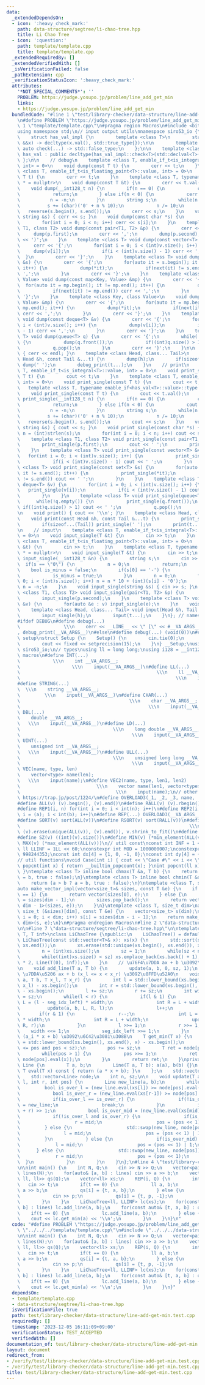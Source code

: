 ```yaml
---
data:
  _extendedDependsOn:
  - icon: ':heavy_check_mark:'
    path: data-structure/segtree/li-chao-tree.hpp
    title: Li Chao Tree
  - icon: ':question:'
    path: template/template.cpp
    title: template/template.cpp
  _extendedRequiredBy: []
  _extendedVerifiedWith: []
  _isVerificationFailed: false
  _pathExtension: cpp
  _verificationStatusIcon: ':heavy_check_mark:'
  attributes:
    '*NOT_SPECIAL_COMMENTS*': ''
    PROBLEM: https://judge.yosupo.jp/problem/line_add_get_min
    links:
    - https://judge.yosupo.jp/problem/line_add_get_min
  bundledCode: "#line 1 \"test/library-checker/data-structure/line-add-get-min.test.cpp\"\
    \n#define PROBLEM \"https://judge.yosupo.jp/problem/line_add_get_min\"\n#line\
    \ 1 \"template/template.cpp\"\n#pragma region Macros\n#include <bits/stdc++.h>\n\
    using namespace std;\n// input output utils\nnamespace siro53_io {\n    // https://maspypy.github.io/library/other/io_old.hpp\n\
    \    struct has_val_impl {\n        template <class T>\n        static auto check(T\
    \ &&x) -> decltype(x.val(), std::true_type{});\n\n        template <class T> static\
    \ auto check(...) -> std::false_type;\n    };\n\n    template <class T>\n    class\
    \ has_val : public decltype(has_val_impl::check<T>(std::declval<T>())) {\n   \
    \ };\n\n    // debug\n    template <class T, enable_if_t<is_integral<T>::value,\
    \ int> = 0>\n    void dump(const T t) {\n        cerr << t;\n    }\n    template\
    \ <class T, enable_if_t<is_floating_point<T>::value, int> = 0>\n    void dump(const\
    \ T t) {\n        cerr << t;\n    }\n    template <class T, typename enable_if<has_val<T>::value>::type\
    \ * = nullptr>\n    void dump(const T &t) {\n        cerr << t.val();\n    }\n\
    \    void dump(__int128_t n) {\n        if(n == 0) {\n            cerr << '0';\n\
    \            return;\n        } else if(n < 0) {\n            cerr << '-';\n \
    \           n = -n;\n        }\n        string s;\n        while(n > 0) {\n  \
    \          s += (char)('0' + n % 10);\n            n /= 10;\n        }\n     \
    \   reverse(s.begin(), s.end());\n        cerr << s;\n    }\n    void dump(const\
    \ string &s) { cerr << s; }\n    void dump(const char *s) {\n        int n = (int)strlen(s);\n\
    \        for(int i = 0; i < n; i++) cerr << s[i];\n    }\n    template <class\
    \ T1, class T2> void dump(const pair<T1, T2> &p) {\n        cerr << '(';\n   \
    \     dump(p.first);\n        cerr << ',';\n        dump(p.second);\n        cerr\
    \ << ')';\n    }\n    template <class T> void dump(const vector<T> &v) {\n   \
    \     cerr << '{';\n        for(int i = 0; i < (int)v.size(); i++) {\n       \
    \     dump(v[i]);\n            if(i < (int)v.size() - 1) cerr << ',';\n      \
    \  }\n        cerr << '}';\n    }\n    template <class T> void dump(const set<T>\
    \ &s) {\n        cerr << '{';\n        for(auto it = s.begin(); it != s.end();\
    \ it++) {\n            dump(*it);\n            if(next(it) != s.end()) cerr <<\
    \ ',';\n        }\n        cerr << '}';\n    }\n    template <class Key, class\
    \ Value> void dump(const map<Key, Value> &mp) {\n        cerr << '{';\n      \
    \  for(auto it = mp.begin(); it != mp.end(); it++) {\n            dump(*it);\n\
    \            if(next(it) != mp.end()) cerr << ',';\n        }\n        cerr <<\
    \ '}';\n    }\n    template <class Key, class Value>\n    void dump(const unordered_map<Key,\
    \ Value> &mp) {\n        cerr << '{';\n        for(auto it = mp.begin(); it !=\
    \ mp.end(); it++) {\n            dump(*it);\n            if(next(it) != mp.end())\
    \ cerr << ',';\n        }\n        cerr << '}';\n    }\n    template <class T>\
    \ void dump(const deque<T> &v) {\n        cerr << '{';\n        for(int i = 0;\
    \ i < (int)v.size(); i++) {\n            dump(v[i]);\n            if(i < (int)v.size()\
    \ - 1) cerr << ',';\n        }\n        cerr << '}';\n    }\n    template <class\
    \ T> void dump(queue<T> q) {\n        cerr << '{';\n        while(!q.empty())\
    \ {\n            dump(q.front());\n            if((int)q.size() > 1) cerr << ',';\n\
    \            q.pop();\n        }\n        cerr << '}';\n    }\n\n    void debug_print()\
    \ { cerr << endl; }\n    template <class Head, class... Tail>\n    void debug_print(const\
    \ Head &h, const Tail &...t) {\n        dump(h);\n        if(sizeof...(Tail))\
    \ dump(' ');\n        debug_print(t...);\n    }\n    // print\n    template <class\
    \ T, enable_if_t<is_integral<T>::value, int> = 0>\n    void print_single(const\
    \ T t) {\n        cout << t;\n    }\n    template <class T, enable_if_t<is_floating_point<T>::value,\
    \ int> = 0>\n    void print_single(const T t) {\n        cout << t;\n    }\n \
    \   template <class T, typename enable_if<has_val<T>::value>::type * = nullptr>\n\
    \    void print_single(const T t) {\n        cout << t.val();\n    }\n    void\
    \ print_single(__int128_t n) {\n        if(n == 0) {\n            cout << '0';\n\
    \            return;\n        } else if(n < 0) {\n            cout << '-';\n \
    \           n = -n;\n        }\n        string s;\n        while(n > 0) {\n  \
    \          s += (char)('0' + n % 10);\n            n /= 10;\n        }\n     \
    \   reverse(s.begin(), s.end());\n        cout << s;\n    }\n    void print_single(const\
    \ string &s) { cout << s; }\n    void print_single(const char *s) {\n        int\
    \ n = (int)strlen(s);\n        for(int i = 0; i < n; i++) cout << s[i];\n    }\n\
    \    template <class T1, class T2> void print_single(const pair<T1, T2> &p) {\n\
    \        print_single(p.first);\n        cout << ' ';\n        print_single(p.second);\n\
    \    }\n    template <class T> void print_single(const vector<T> &v) {\n     \
    \   for(int i = 0; i < (int)v.size(); i++) {\n            print_single(v[i]);\n\
    \            if(i < (int)v.size() - 1) cout << ' ';\n        }\n    }\n    template\
    \ <class T> void print_single(const set<T> &s) {\n        for(auto it = s.begin();\
    \ it != s.end(); it++) {\n            print_single(*it);\n            if(next(it)\
    \ != s.end()) cout << ' ';\n        }\n    }\n    template <class T> void print_single(const\
    \ deque<T> &v) {\n        for(int i = 0; i < (int)v.size(); i++) {\n         \
    \   print_single(v[i]);\n            if(i < (int)v.size() - 1) cout << ' ';\n\
    \        }\n    }\n    template <class T> void print_single(queue<T> q) {\n  \
    \      while(!q.empty()) {\n            print_single(q.front());\n           \
    \ if((int)q.size() > 1) cout << ' ';\n            q.pop();\n        }\n    }\n\
    \n    void print() { cout << '\\n'; }\n    template <class Head, class... Tail>\n\
    \    void print(const Head &h, const Tail &...t) {\n        print_single(h);\n\
    \        if(sizeof...(Tail)) print_single(' ');\n        print(t...);\n    }\n\
    \n    // input\n    template <class T, enable_if_t<is_integral<T>::value, int>\
    \ = 0>\n    void input_single(T &t) {\n        cin >> t;\n    }\n    template\
    \ <class T, enable_if_t<is_floating_point<T>::value, int> = 0>\n    void input_single(T\
    \ &t) {\n        cin >> t;\n    }\n    template <class T, typename enable_if<has_val<T>::value>::type\
    \ * = nullptr>\n    void input_single(T &t) {\n        cin >> t;\n    }\n    void\
    \ input_single(__int128_t &n) {\n        string s;\n        cin >> s;\n      \
    \  if(s == \"0\") {\n            n = 0;\n            return;\n        }\n    \
    \    bool is_minus = false;\n        if(s[0] == '-') {\n            s = s.substr(1);\n\
    \            is_minus = true;\n        }\n        n = 0;\n        for(int i =\
    \ 0; i < (int)s.size(); i++) n = n * 10 + (int)(s[i] - '0');\n        if(is_minus)\
    \ n = -n;\n    }\n    void input_single(string &s) { cin >> s; }\n    template\
    \ <class T1, class T2> void input_single(pair<T1, T2> &p) {\n        input_single(p.first);\n\
    \        input_single(p.second);\n    }\n    template <class T> void input_single(vector<T>\
    \ &v) {\n        for(auto &e : v) input_single(e);\n    }\n    void input() {}\n\
    \    template <class Head, class... Tail> void input(Head &h, Tail &...t) {\n\
    \        input_single(h);\n        input(t...);\n    }\n}; // namespace siro53_io\n\
    #ifdef DEBUG\n#define debug(...)                                             \
    \                \\\n    cerr << __LINE__ << \" [\" << #__VA_ARGS__ << \"]: \"\
    , debug_print(__VA_ARGS__)\n#else\n#define debug(...) (void(0))\n#endif\n// io\
    \ setup\nstruct Setup {\n    Setup() {\n        cin.tie(0);\n        ios::sync_with_stdio(false);\n\
    \        cout << fixed << setprecision(15);\n    }\n} __Setup;\nusing namespace\
    \ siro53_io;\n// types\nusing ll = long long;\nusing i128 = __int128_t;\n// input\
    \ macros\n#define INT(...)                                                   \
    \            \\\n    int __VA_ARGS__;                                        \
    \                   \\\n    input(__VA_ARGS__)\n#define LL(...)              \
    \                                                  \\\n    ll __VA_ARGS__;   \
    \                                                         \\\n    input(__VA_ARGS__)\n\
    #define STRING(...)                                                          \
    \  \\\n    string __VA_ARGS__;                                               \
    \         \\\n    input(__VA_ARGS__)\n#define CHAR(...)                      \
    \                                        \\\n    char __VA_ARGS__;           \
    \                                               \\\n    input(__VA_ARGS__)\n#define\
    \ DBL(...)                                                               \\\n\
    \    double __VA_ARGS__;                                                     \
    \   \\\n    input(__VA_ARGS__)\n#define LD(...)                              \
    \                                  \\\n    long double __VA_ARGS__;          \
    \                                         \\\n    input(__VA_ARGS__)\n#define\
    \ UINT(...)                                                              \\\n\
    \    unsigned int __VA_ARGS__;                                               \
    \   \\\n    input(__VA_ARGS__)\n#define ULL(...)                             \
    \                                  \\\n    unsigned long long __VA_ARGS__;   \
    \                                         \\\n    input(__VA_ARGS__)\n#define\
    \ VEC(name, type, len)                                                   \\\n\
    \    vector<type> name(len);                                                 \
    \   \\\n    input(name);\n#define VEC2(name, type, len1, len2)               \
    \                            \\\n    vector name(len1, vector<type>(len2));  \
    \                                   \\\n    input(name);\n// other macros\n//\
    \ https://trap.jp/post/1224/\n#define OVERLOAD3(_1, _2, _3, name, ...) name\n\
    #define ALL(v) (v).begin(), (v).end()\n#define RALL(v) (v).rbegin(), (v).rend()\n\
    #define REP1(i, n) for(int i = 0; i < int(n); i++)\n#define REP2(i, a, b) for(int\
    \ i = (a); i < int(b); i++)\n#define REP(...) OVERLOAD3(__VA_ARGS__, REP2, REP1)(__VA_ARGS__)\n\
    #define SORT(v) sort(ALL(v))\n#define RSORT(v) sort(RALL(v))\n#define UNIQUE(v)\
    \                                                              \\\n    sort(ALL(v)),\
    \ (v).erase(unique(ALL(v)), (v).end()), v.shrink_to_fit()\n#define REV(v) reverse(ALL(v))\n\
    #define SZ(v) ((int)(v).size())\n#define MIN(v) (*min_element(ALL(v)))\n#define\
    \ MAX(v) (*max_element(ALL(v)))\n// util const\nconst int INF = 1 << 30;\nconst\
    \ ll LLINF = 1LL << 60;\nconstexpr int MOD = 1000000007;\nconstexpr int MOD2 =\
    \ 998244353;\nconst int dx[4] = {1, 0, -1, 0};\nconst int dy[4] = {0, 1, 0, -1};\n\
    // util functions\nvoid Case(int i) { cout << \"Case #\" << i << \": \"; }\nint\
    \ popcnt(int x) { return __builtin_popcount(x); }\nint popcnt(ll x) { return __builtin_popcountll(x);\
    \ }\ntemplate <class T> inline bool chmax(T &a, T b) {\n    return (a < b ? a\
    \ = b, true : false);\n}\ntemplate <class T> inline bool chmin(T &a, T b) {\n\
    \    return (a > b ? a = b, true : false);\n}\ntemplate <class T, size_t dim>\n\
    auto make_vector_impl(vector<size_t>& sizes, const T &e) {\n    if constexpr(dim\
    \ == 1) {\n        return vector(sizes[0], e);\n    } else {\n        size_t n\
    \ = sizes[dim - 1];\n        sizes.pop_back();\n        return vector(n, make_vector_impl<T,\
    \ dim - 1>(sizes, e));\n    }\n}\ntemplate <class T, size_t dim>\nauto make_vector(const\
    \ size_t (&sizes)[dim], const T &e) {\n    vector<size_t> s(dim);\n    for(size_t\
    \ i = 0; i < dim; i++) s[i] = sizes[dim - i - 1];\n    return make_vector_impl<T,\
    \ dim>(s, e);\n}\n#pragma endregion Macros\n#line 2 \"data-structure/segtree/li-chao-tree.hpp\"\
    \n\n#line 7 \"data-structure/segtree/li-chao-tree.hpp\"\n\ntemplate <typename\
    \ T, T inf>\nclass LiChaoTree {\npublic:\n    LiChaoTree() = default;\n    explicit\
    \ LiChaoTree(const std::vector<T>& x): xs(x) {\n        std::sort(xs.begin(),\
    \ xs.end());\n        xs.erase(std::unique(xs.begin(), xs.end()), xs.end());\n\
    \        n = (int)xs.size();\n        sz = 1;\n        while(sz < n) sz <<= 1;\n\
    \        while((int)xs.size() < sz) xs.emplace_back(xs.back() + 1);\n        node.resize(sz\
    \ * 2, Line(T(0), inf));\n    }\n    // \u76F4\u7DDA ax + b \u3092\u8FFD\u52A0\
    \n    void add_line(T a, T b) {\n        update(a, b, 0, sz, 1);\n    }\n    //\
    \ \u7DDA\u5206 ax + b (x_l <= x < x_r) \u3092\u8FFD\u52A0\n    void add_segment(T\
    \ a, T b, T x_l, T x_r) {\n        int l = std::lower_bound(xs.begin(), xs.end(),\
    \ x_l) - xs.begin();\n        int r = std::lower_bound(xs.begin(), xs.end(), x_r)\
    \ - xs.begin();\n        l += sz;\n        r += sz;\n        int width = 1, seg_idx_left\
    \ = sz;\n        while(l < r) {\n            if(l & 1) {\n                int\
    \ L = (l - seg_idx_left) * width;\n                int R = L + width;\n      \
    \          update(a, b, L, R, l);\n                l++;\n            }\n     \
    \       if(r & 1) {\n                r--;\n                int L = (r - seg_idx_left)\
    \ * width;\n                int R = L + width;\n                update(a, b, L,\
    \ R, r);\n            }\n            l >>= 1;\n            r >>= 1;\n        \
    \    width <<= 1;\n            seg_idx_left >>= 1;\n        }\n    }\n    // min_{i}\
    \ (a_i * x + b) \u3092\u6C42\u3081\u308B\n    T get_min(T x) {\n        int pos\
    \ = std::lower_bound(xs.begin(), xs.end(), x) - xs.begin();\n        assert(0\
    \ <= pos and pos < sz);\n        pos += sz;\n        T ret = node[pos].eval(x);\n\
    \        while(pos > 1) {\n            pos >>= 1;\n            ret = std::min(ret,\
    \ node[pos].eval(x));\n        }\n        return ret;\n    }\nprivate:\n    struct\
    \ Line {\n        T a, b;\n        Line(T a, T b): a(a), b(b) {}\n        inline\
    \ T eval(T x) const { return (a * x + b); }\n    };\n    std::vector<T> xs;\n\
    \    std::vector<Line> node;\n    int n, sz;\n\n    void update(T a, T b, int\
    \ l, int r, int pos) {\n        Line new_line(a, b);\n        while(1) {\n   \
    \         bool is_over_l = (new_line.eval(xs[l]) >= node[pos].eval(xs[l]));\n\
    \            bool is_over_r = (new_line.eval(xs[r-1]) >= node[pos].eval(xs[r-1]));\n\
    \            if(is_over_l == is_over_r) {\n                if(!is_over_l) node[pos]\
    \ = new_line;\n                break;\n            }\n            int mid = (l\
    \ + r) >> 1;\n            bool is_over_mid = (new_line.eval(xs[mid]) >= node[pos].eval(xs[mid]));\n\
    \            if(!is_over_l and is_over_r) {\n                if(is_over_mid) {\n\
    \                    r = mid;\n                    pos = (pos << 1);\n       \
    \         } else {\n                    std::swap(new_line, node[pos]);\n    \
    \                l = mid;\n                    pos = (pos << 1) | 1;\n       \
    \         }\n            } else {\n                if(is_over_mid) {\n       \
    \             l = mid;\n                    pos = (pos << 1) | 1;\n          \
    \      } else {\n                    std::swap(new_line, node[pos]);\n       \
    \             r = mid;\n                    pos = (pos << 1);\n              \
    \  }\n            }\n        }\n    }\n};\n#line 4 \"test/library-checker/data-structure/line-add-get-min.test.cpp\"\
    \n\nint main() {\n    int N, Q;\n    cin >> N >> Q;\n    vector<pair<ll, ll>>\
    \ lines(N);\n    for(auto& [a, b] : lines) cin >> a >> b;\n    vector<tuple<int,\
    \ ll, ll>> qs(Q);\n    vector<ll> xs;\n    REP(i, Q) {\n        int t;\n     \
    \   cin >> t;\n        if(t == 0) {\n            ll a, b;\n            cin >>\
    \ a >> b;\n            qs[i] = {t, a, b};\n        } else {\n            ll p;\n\
    \            cin >> p;\n            qs[i] = {t, p, -1};\n            xs.push_back(p);\n\
    \        }\n    }\n    LiChaoTree<ll, LLINF> lc(xs);\n    for(const auto& [a,\
    \ b] : lines) lc.add_line(a, b);\n    for(const auto& [t, a, b] : qs) {\n    \
    \    if(t == 0) {\n            lc.add_line(a, b);\n        } else {\n        \
    \    cout << lc.get_min(a) << '\\n';\n        }\n    }\n}\n"
  code: "#define PROBLEM \"https://judge.yosupo.jp/problem/line_add_get_min\"\n#include\
    \ \"../../../template/template.cpp\"\n#include \"../../../data-structure/segtree/li-chao-tree.hpp\"\
    \n\nint main() {\n    int N, Q;\n    cin >> N >> Q;\n    vector<pair<ll, ll>>\
    \ lines(N);\n    for(auto& [a, b] : lines) cin >> a >> b;\n    vector<tuple<int,\
    \ ll, ll>> qs(Q);\n    vector<ll> xs;\n    REP(i, Q) {\n        int t;\n     \
    \   cin >> t;\n        if(t == 0) {\n            ll a, b;\n            cin >>\
    \ a >> b;\n            qs[i] = {t, a, b};\n        } else {\n            ll p;\n\
    \            cin >> p;\n            qs[i] = {t, p, -1};\n            xs.push_back(p);\n\
    \        }\n    }\n    LiChaoTree<ll, LLINF> lc(xs);\n    for(const auto& [a,\
    \ b] : lines) lc.add_line(a, b);\n    for(const auto& [t, a, b] : qs) {\n    \
    \    if(t == 0) {\n            lc.add_line(a, b);\n        } else {\n        \
    \    cout << lc.get_min(a) << '\\n';\n        }\n    }\n}"
  dependsOn:
  - template/template.cpp
  - data-structure/segtree/li-chao-tree.hpp
  isVerificationFile: true
  path: test/library-checker/data-structure/line-add-get-min.test.cpp
  requiredBy: []
  timestamp: '2023-12-05 16:11:09+09:00'
  verificationStatus: TEST_ACCEPTED
  verifiedWith: []
documentation_of: test/library-checker/data-structure/line-add-get-min.test.cpp
layout: document
redirect_from:
- /verify/test/library-checker/data-structure/line-add-get-min.test.cpp
- /verify/test/library-checker/data-structure/line-add-get-min.test.cpp.html
title: test/library-checker/data-structure/line-add-get-min.test.cpp
---
```

